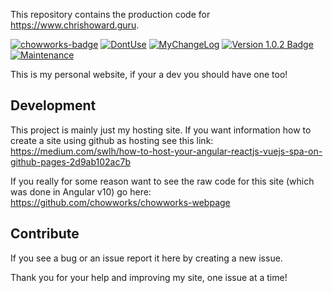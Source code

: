 This repository contains the production code for https://www.chrishoward.guru.

[![chowworks-badge]][chowworks] [![DontUse][license-badge]][license] [![MyChangeLog][changelog-badge]][changelog] [![Version 1.0.2 Badge][version-badge]][changelog] [![Maintenance](https://img.shields.io/badge/Maintained%3F-yes-green.svg)](https://GitHub.com/Naereen/StrapDown.js/graphs/commit-activity)




This is my personal website, if your a dev you should have one too!

## Development
This project is mainly just my hosting site. If you want information how to create a site using github as hosting see this link: https://medium.com/swlh/how-to-host-your-angular-reactjs-vuejs-spa-on-github-pages-2d9ab102ac7b

If you really for some reason want to see the raw code for this site (which was done in Angular v10) go here: https://github.com/chowworks/chowworks-webpage 


## Contribute

If you see a bug or an issue report it here by creating a new issue.

Thank you for your help and improving my site, one issue at a time!

[changelog]: ./CHANGELOG.md
[changelog-badge]: https://img.shields.io/badge/changelog-My%20ChangeLog-red
[license]: ./LICENSE.md
[version-badge]: https://img.shields.io/badge/version-1.0.2-blue.svg
[license-badge]: https://img.shields.io/badge/license-DontUseMyIsh-yellow
[chowworks-badge]: https://img.shields.io/badge/SupportedBy-ChowWorks-blue
[chowworks]: https://www.chrishoward.guru/home